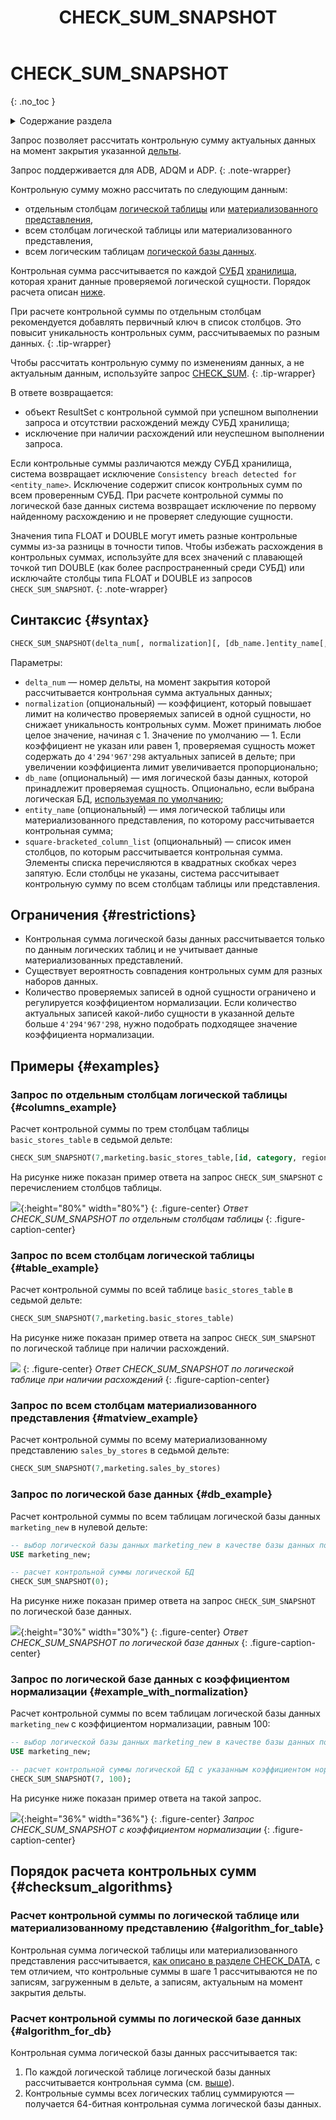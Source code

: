 ﻿---
layout: default
title: CHECK_SUM_SNAPSHOT
nav_order: 8
parent: Запросы SQL+
grand_parent: Справочная информация
has_children: false
has_toc: false
---

# CHECK_SUM_SNAPSHOT
{: .no_toc }

<details markdown="block">
  <summary>
    Содержание раздела
  </summary>
  {: .text-delta }
1. TOC
{:toc}
</details>

Запрос позволяет рассчитать контрольную сумму актуальных данных на момент закрытия указанной 
[дельты](../../../overview/main_concepts/delta/delta.md).

Запрос поддерживается для ADB, ADQM и ADP.
{: .note-wrapper}

Контрольную сумму можно рассчитать по следующим данным:
*   отдельным столбцам [логической таблицы](../../../overview/main_concepts/logical_table/logical_table.md) или 
    [материализованного представления](../../../overview/main_concepts/materialized_view/materialized_view.md),
*   всем столбцам логической таблицы или материализованного представления,
*   всем логическим таблицам [логической базы данных](../../../overview/main_concepts/logical_db/logical_db.md).

Контрольная сумма рассчитывается по каждой [СУБД](../../../introduction/supported_DBMS/supported_DBMS.md)
[хранилища](../../../overview/main_concepts/data_storage/data_storage.md),
которая хранит данные проверяемой логической сущности. Порядок расчета описан 
[ниже](#checksum_algorithms).

При расчете контрольной суммы по отдельным столбцам рекомендуется добавлять первичный ключ в список столбцов. Это повысит 
уникальность контрольных сумм, рассчитываемых по разным данных.
{: .tip-wrapper}

Чтобы рассчитать контрольную сумму по изменениям данных, а не актуальным данным, используйте запрос 
[CHECK_SUM](../CHECK_SUM/CHECK_SUM.md).
{: .tip-wrapper}

В ответе возвращается:
*   объект ResultSet с контрольной суммой при успешном выполнении запроса и отсутствии расхождений между СУБД хранилища;
*   исключение при наличии расхождений или неуспешном выполнении запроса.

Если контрольные суммы различаются между СУБД хранилища, система возвращает исключение
`Consistency breach detected for <entity_name>`. Исключение содержит список контрольных сумм по всем проверенным СУБД. 
При расчете контрольной суммы по логической базе данных система возвращает исключение по первому найденному расхождению и 
не проверяет следующие сущности.

Значения типа FLOAT и DOUBLE могут иметь разные контрольные суммы из-за разницы в точности типов. Чтобы избежать 
расхождения в контрольных суммах, используйте для всех значений с плавающей точкой тип 
DOUBLE (как более распространенный среди СУБД) или исключайте столбцы типа FLOAT и DOUBLE из запросов `CHECK_SUM_SNAPSHOT`.
{: .note-wrapper}

## Синтаксис {#syntax}

```sql
CHECK_SUM_SNAPSHOT(delta_num[, normalization][, [db_name.]entity_name[, square-bracketed_column_list]])
```

Параметры:
* `delta_num` — номер дельты, на момент закрытия которой рассчитывается контрольная сумма актуальных данных;
* `normalization` (опциональный) — коэффициент, который повышает лимит на количество проверяемых записей в одной сущности, 
   но снижает уникальность контрольных сумм. Может принимать любое целое значение, начиная с 1. Значение по умолчанию — 1. 
   Если коэффициент не указан или равен 1, проверяемая сущность может содержать до `4'294'967'298` актуальных записей 
   в дельте; при увеличении коэффициента лимит увеличивается пропорционально;
* `db_name` (опциональный) — имя логической базы данных, которой принадлежит проверяемая сущность. Опционально, если
   выбрана логическая БД, [используемая по умолчанию](../../../working_with_system/other_features/default_db_set-up/default_db_set-up.md);
* `entity_name` (опциональный) — имя логической таблицы или материализованного представления, по которому 
   рассчитывается контрольная сумма;
* `square-bracketed_column_list` (опциональный) — список имен столбцов, по которым рассчитывается контрольная сумма. 
   Элементы списка перечисляются в квадратных скобках через запятую. Если столбцы не указаны, система рассчитывает 
   контрольную сумму по всем столбцам таблицы или представления.

## Ограничения {#restrictions}

* Контрольная сумма логической базы данных рассчитывается только по данным логических таблиц и не учитывает данные 
  материализованных представлений.
* Существует вероятность совпадения контрольных сумм для разных наборов данных.
* Количество проверяемых записей в одной сущности ограничено и регулируется коэффициентом нормализации. Если количество 
  актуальных записей какой-либо сущности в указанной дельте больше `4'294'967'298`, нужно подобрать подходящее значение 
  коэффициента нормализации.

## Примеры {#examples}

### Запрос по отдельным столбцам логической таблицы {#columns_example}

Расчет контрольной суммы по трем столбцам таблицы `basic_stores_table` в седьмой дельте:
```sql
CHECK_SUM_SNAPSHOT(7,marketing.basic_stores_table,[id, category, region])
```

На рисунке ниже показан пример ответа на запрос `CHECK_SUM_SNAPSHOT` с перечислением столбцов таблицы.

![](check_sum_snapshot_for_table_columns.png){:height="80%" width="80%"}
{: .figure-center}
*Ответ CHECK_SUM_SNAPSHOT по отдельным столбцам таблицы*
{: .figure-caption-center}

### Запрос по всем столбцам логической таблицы {#table_example}

Расчет контрольной суммы по всей таблице `basic_stores_table` в седьмой дельте:
```sql
CHECK_SUM_SNAPSHOT(7,marketing.basic_stores_table)
```

На рисунке ниже показан пример ответа на запрос `CHECK_SUM_SNAPSHOT` по логической таблице при наличии расхождений.

![](check_sum_snapshot_with_inconsistency.png)
{: .figure-center}
*Ответ CHECK_SUM_SNAPSHOT по логической таблице при наличии расхождений*
{: .figure-caption-center}

### Запрос по всем столбцам материализованного представления {#matview_example}

Расчет контрольной суммы по всему материализованному представлению `sales_by_stores` в седьмой дельте:
```sql
CHECK_SUM_SNAPSHOT(7,marketing.sales_by_stores)
```

### Запрос по логической базе данных {#db_example}

Расчет контрольной суммы по всем таблицам логической базы данных `marketing_new` в нулевой дельте:
```sql
-- выбор логической базы данных marketing_new в качестве базы данных по умолчанию
USE marketing_new;

-- расчет контрольной суммы логической БД
CHECK_SUM_SNAPSHOT(0);
```

На рисунке ниже показан пример ответа на запрос `CHECK_SUM_SNAPSHOT` по логической базе данных.

![](check_sum_snapshot_for_db.png){:height="30%" width="30%"}
{: .figure-center}
*Ответ CHECK_SUM_SNAPSHOT по логической базе данных*
{: .figure-caption-center}

### Запрос по логической базе данных с коэффициентом нормализации {#example_with_normalization}

Расчет контрольной суммы по всем таблицам логической базы данных `marketing_new` с коэффициентом нормализации, равным 100:
```sql
-- выбор логической базы данных marketing_new в качестве базы данных по умолчанию
USE marketing_new;

-- расчет контрольной суммы логической БД с указанным коэффициентом нормализации
CHECK_SUM_SNAPSHOT(7, 100);
```

На рисунке ниже показан пример ответа на такой запрос.

![](check_sum_snapshot_for_db_with_normalization.png){:height="36%" width="36%"}
{: .figure-center}
*Запрос CHECK_SUM_SNAPSHOT с коэффициентом нормализации*
{: .figure-caption-center}

## Порядок расчета контрольных сумм {#checksum_algorithms}

### Расчет контрольной суммы по логической таблице или материализованному представлению {#algorithm_for_table}

Контрольная сумма логической таблицы или материализованного представления рассчитывается, 
[как описано в разделе CHECK_DATA](../CHECK_DATA/CHECK_DATA.md#checksum), с тем отличием, что контрольные суммы в шаге 1
рассчитываются не по записям, загруженным в дельте, а записям, актуальным на момент закрытия дельты.

### Расчет контрольной суммы по логической базе данных {#algorithm_for_db}

Контрольная сумма логической базы данных рассчитывается так:
1. По каждой логической таблице логической базы данных рассчитывается контрольная сумма (см. 
   [выше](#algorithm_for_table)).
2. Контрольные суммы всех логических таблиц суммируются — получается 64-битная контрольная сумма 
   логической базы данных.
